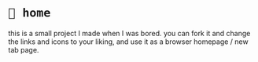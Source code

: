 # `🏡 home`
this is a small project I made when I was bored. you can fork it and change the links and icons to your liking, and use it as a browser homepage / new tab page.
